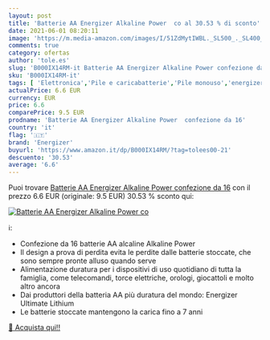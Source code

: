 ```yaml
---
layout: post
title: 'Batterie AA Energizer Alkaline Power  co al 30.53 % di sconto'
date: 2021-06-01 08:20:11
image: 'https://m.media-amazon.com/images/I/51ZdMytIWBL._SL500_._SL400_.jpg'
comments: true
category: ofertas
author: 'tole.es'
slug: 'B000IX14RM-it Batterie AA Energizer Alkaline Power confezione da 16'
sku: 'B000IX14RM-it'
tags: [ 'Elettronica','Pile e caricabatterie','Pile monouso','energizer', ]
actualPrice: 6.6 EUR
currency: EUR
price: 6.6
comparePrice: 9.5 EUR
prodname: 'Batterie AA Energizer Alkaline Power  confezione da 16'
country: 'it'
flag: '🇮🇹'
brand: 'Energizer'
buyurl: 'https://www.amazon.it/dp/B000IX14RM/?tag=tolees00-21'
descuento: '30.53'
average: '6.6'
---
```


Puoi trovare [Batterie AA Energizer Alkaline Power  confezione da 16](https://www.amazon.it/dp/B000IX14RM/?tag=tolees00-21) con il prezzo 6.6 EUR (originale: 9.5 EUR) 30.53 % sconto qui:

[![Batterie AA Energizer Alkaline Power  co](https://m.media-amazon.com/images/I/51ZdMytIWBL._SL500_._SL400_.jpg)](https://www.amazon.it/dp/B000IX14RM/?tag=tolees00-21)

ℹ️:

- Confezione da 16 batterie AA alcaline Alkaline Power
- Il design a prova di perdita evita le perdite dalle batterie stoccate, che sono sempre pronte alluso quando serve
- Alimentazione duratura per i dispositivi di uso quotidiano di tutta la famiglia, come telecomandi, torce elettriche, orologi, giocattoli e molto altro ancora
- Dai produttori della batteria AA più duratura del mondo: Energizer Ultimate Lithium
- Le batterie stoccate mantengono la carica fino a 7 anni

[🛒 Acquista qui!!](https://www.amazon.it/dp/B000IX14RM/?tag=tolees00-21)
